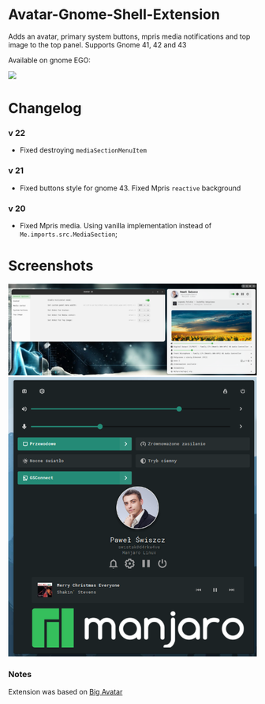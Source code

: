 # Avatar-Gnome-Shell-Extension

Adds an avatar, primary system buttons, mpris media notifications and top image to the top panel.  Supports Gnome 41, 42 and 43

Available on gnome EGO:

[<img src="assets/get-it-on-ego.svg" height="100">](https://extensions.gnome.org/extension/4782/avatar/)

# Changelog

### v 22
- Fixed destroying `mediaSectionMenuItem`

### v 21
- Fixed buttons style for gnome 43. Fixed Mpris `reactive` background

### v 20
- Fixed Mpris media. Using vanilla implementation instead of `Me.imports.src.MediaSection`;

# Screenshots

<img src="assets/avatar.png">

<img src="assets/avatar-gnome-43.png">

### Notes

Extension was based on [Big Avatar](https://extensions.gnome.org/extension/3488/big-avatar/) 
 
